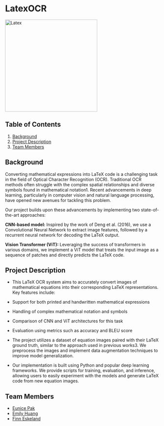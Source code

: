 # LatexOCR 

<img src="https://i.sstatic.net/bjrWg.png" alt="Latex" width="300"/>


## Table of Contents

1. [Background](#background)
2. [Project Description](#project-description)
3. [Team Members](#team-members)


## Background

Converting mathematical expressions into LaTeX code is a challenging task in the field of Optical Character Recognition (OCR). Traditional OCR methods often struggle with the complex spatial relationships and diverse symbols found in mathematical notation1. Recent advancements in deep learning, particularly in computer vision and natural language processing, have opened new avenues for tackling this problem.

Our project builds upon these advancements by implementing two state-of-the-art approaches:

**CNN-based model:** Inspired by the work of Deng et al. (2016), we use a Convolutional Neural Network to extract image features, followed by a recurrent neural network for decoding the LaTeX output.

**Vision Transformer (ViT):** Leveraging the success of transformers in various domains, we implement a ViT model that treats the input image as a sequence of patches and directly predicts the LaTeX code. 

## Project Description

- This LaTeX OCR system aims to accurately convert images of mathematical equations into their corresponding LaTeX representations. Key features include:

- Support for both printed and handwritten mathematical expressions

- Handling of complex mathematical notation and symbols

- Comparison of CNN and ViT architectures for this task

- Evaluation using metrics such as accuracy and BLEU score

- The project utilizes a dataset of equation images paired with their LaTeX ground truth, similar to the approach used in previous works3. We preprocess the images and implement data augmentation techniques to improve model generalization.

- Our implementation is built using Python and popular deep learning frameworks. We provide scripts for training, evaluation, and inference, allowing users to easily experiment with the models and generate LaTeX code from new equation images.

## Team Members
- [Eunice Pak](https://github.com/eunicepak)
- [Emily Huang](https://github.com/emilyjhuang)
- [Finn Eskeland](https://github.com/FinnEsk)
